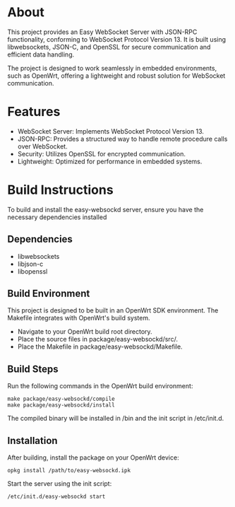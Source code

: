 # About

This project provides an Easy WebSocket Server with JSON-RPC functionality, conforming to WebSocket Protocol Version 13. It is built using libwebsockets, JSON-C, and OpenSSL for secure communication and efficient data handling.

The project is designed to work seamlessly in embedded environments, such as OpenWrt, offering a lightweight and robust solution for WebSocket communication.

# Features

  - WebSocket Server: Implements WebSocket Protocol Version 13.
  - JSON-RPC: Provides a structured way to handle remote procedure calls over WebSocket.
  - Security: Utilizes OpenSSL for encrypted communication.
  - Lightweight: Optimized for performance in embedded systems.

# Build Instructions

To build and install the easy-websockd server, ensure you have the necessary dependencies installed

## Dependencies

  - libwebsockets
  - libjson-c
  - libopenssl

## Build Environment

This project is designed to be built in an OpenWrt SDK environment. The Makefile integrates with OpenWrt's build system.
  - Navigate to your OpenWrt build root directory.
  - Place the source files in package/easy-websockd/src/.
  - Place the Makefile in package/easy-websockd/Makefile.

## Build Steps

Run the following commands in the OpenWrt build environment:
```
make package/easy-websockd/compile
make package/easy-websockd/install
```
The compiled binary will be installed in /bin and the init script in /etc/init.d.


## Installation

After building, install the package on your OpenWrt device:
```
opkg install /path/to/easy-websockd.ipk
```

Start the server using the init script:
```
/etc/init.d/easy-websockd start
```
